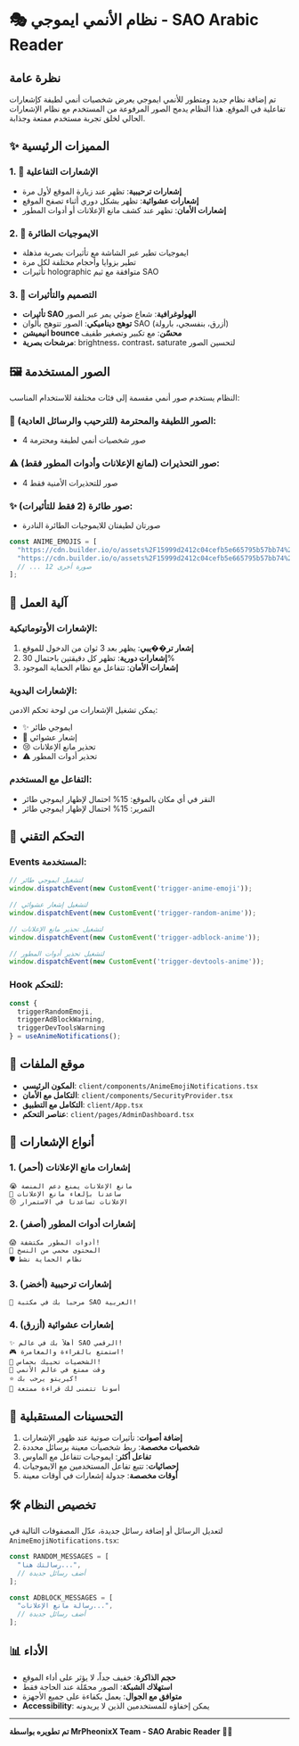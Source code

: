 # 🎭 نظام الأنمي ايموجي - SAO Arabic Reader

## نظرة عامة

تم إضافة نظام جديد ومتطور للأنمي ايموجي يعرض شخصيات أنمي لطيفة كإشعارات تفاعلية في الموقع. هذا النظام يدمج الصور المرفوعة من المستخدم مع نظام الإشعارات الحالي لخلق تجربة مستخدم ممتعة وجذابة.

## ✨ المميزات الرئيسية

### 1. 🎌 الإشعارات التفاعلية
- **إشعارات ترحيبية**: تظهر عند زيارة الموقع لأول مرة
- **إشعارات عشوائية**: تظهر بشكل دوري أثناء تصفح الموقع
- **إشعارات الأمان**: تظهر عند كشف مانع الإعلانات أو أدوات المطور

### 2. 🌟 الايموجيات الطائرة
- ايموجيات تطير عبر الشاشة مع تأثيرات بصرية مذهلة
- تطير بزوايا وأحجام مختلفة لكل مرة
- تأثيرات holographic متوافقة مع ثيم SAO

### 3. 🎨 التصميم والتأثيرات
- **تأثيرات SAO الهولوغرافية**: شعاع ضوئي يمر عبر الصور
- **توهج ديناميكي**: الصور تتوهج بألوان SAO (أزرق، بنفسجي، بارولة)
- **انيميشن bounce محسّن**: مع تكبير وتصغير طفيف
- **مرشحات بصرية**: brightness، contrast، saturate لتحسين الصور

## 🖼️ الصور المستخدمة

النظام يستخدم صور أنمي مقسمة إلى فئات مختلفة للاستخدام المناسب:

### 🌸 الصور اللطيفة والمحترمة (للترحيب والرسائل العادية):
- 4 صور شخصيات أنمي لطيفة ومحترمة

### ⚠️ صور التحذيرات (لمانع الإعلانات وأدوات المطور فقط):
- 4 صور للتحذيرات الأمنية فقط

### ✨ صور طائرة (2 فقط للتأثيرات):
- صورتان لطيفتان للايموجيات الطائرة النادرة

```typescript
const ANIME_EMOJIS = [
  "https://cdn.builder.io/o/assets%2F15999d2412c04cefb5e665795b57bb74%2F50086dbb9ccf4873b677aa240e6a8f89?...",
  "https://cdn.builder.io/o/assets%2F15999d2412c04cefb5e665795b57bb74%2Fc95924a0fc444e14b84a3e4e4aaa1835?...",
  // ... 12 صورة أخرى
];
```

## 🎯 آلية العمل

### الإشعارات الأوتوماتيكية:
1. **إشعار تر��يبي**: يظهر بعد 3 ثوان من الدخول للموقع
2. **إشعارات دورية**: تظهر كل دقيقتين باحتمال 30%
3. **إشعارات الأمان**: تتفاعل مع نظام الحماية الموجود

### الإشعارات اليدوية:
يمكن تشغيل الإشعارات من لوحة تحكم الادمن:
- ✨ ايموجي طائر
- 🎌 إشعار عشوائي
- 😢 تحذير مانع الإعلانات
- ⚠️ تحذير أدوات المطور

### التفاعل مع المستخدم:
- النقر في أي مكان بالموقع: 15% احتمال لإظهار ايموجي طائر
- التمرير: 15% احتمال لإظهار ايموجي طائر

## 🔧 التحكم التقني

### Events المستخدمة:
```typescript
// لتشغيل ايموجي طائر
window.dispatchEvent(new CustomEvent('trigger-anime-emoji'));

// لتشغيل إشعار عشوائي
window.dispatchEvent(new CustomEvent('trigger-random-anime'));

// لتشغيل تحذير مانع الإعلانات
window.dispatchEvent(new CustomEvent('trigger-adblock-anime'));

// لتشغيل تحذير أدوات المطور
window.dispatchEvent(new CustomEvent('trigger-devtools-anime'));
```

### Hook للتحكم:
```typescript
const { 
  triggerRandomEmoji, 
  triggerAdBlockWarning, 
  triggerDevToolsWarning 
} = useAnimeNotifications();
```

## 📍 موقع الملفات

- **المكون الرئيسي**: `client/components/AnimeEmojiNotifications.tsx`
- **التكامل مع الأمان**: `client/components/SecurityProvider.tsx`
- **التكامل مع التطبيق**: `client/App.tsx`
- **عناصر التحكم**: `client/pages/AdminDashboard.tsx`

## 🎨 أنواع الإشعارات

### 1. إشعارات مانع الإعلانات (أحمر)
```
😭 مانع الإعلانات يمنع دعم المنصة
🥺 ساعدنا بإلغاء مانع الإعلانات
😢 الإعلانات تساعدنا في الاستمرار
```

### 2. إشعارات أدوات المطور (أصفر)
```
😱 أدوات المطور مكتشفة!
🔐 المحتوى محمي من النسخ
🛡️ نظام الحماية نشط
```

### 3. إشعارات ترحيبية (أخضر)
```
🎌 مرحباً بك في مكتبة SAO العربية!
```

### 4. إشعارات عشوائية (أزرق)
```
✨ أهلاً بك في عالم SAO الرقمي!
🎮 استمتع بالقراءة والمغامرة!
💫 الشخصيات تحييك بحماس!
🌸 وقت ممتع في عالم الأنمي
⭐ كيريتو يرحب بك!
🌟 أسونا تتمنى لك قراءة ممتعة
```

## 🔮 التحسينات المستقبلية

1. **إضافة أصوات**: تأثيرات صوتية عند ظهور الإشعارات
2. **شخصيات مخصصة**: ربط شخصيات معينة برسائل محددة
3. **تفاعل أكثر**: ايموجيات تتفاعل مع الماوس
4. **إحصائيات**: تتبع تفاعل المستخدمين مع الايموجيات
5. **أوقات مخصصة**: جدولة إشعارات في أوقات معينة

## 🛠️ تخصيص النظام

لتعديل الرسائل أو إضافة رسائل جديدة، عدّل المصفوفات التالية في `AnimeEmojiNotifications.tsx`:

```typescript
const RANDOM_MESSAGES = [
  "رسالتك هنا...",
  // أضف رسائل جديدة
];

const ADBLOCK_MESSAGES = [
  "رسالة مانع الإعلانات...",
  // أضف رسائل جديدة
];
```

## 📊 الأداء

- **حجم الذاكرة**: خفيف جداً، لا يؤثر على أداء الموقع
- **استهلاك الشبكة**: الصور محمّلة عند الحاجة فقط
- **متوافق مع الجوال**: يعمل بكفاءة على جميع الأجهزة
- **Accessibility**: يمكن إخفاؤه للمستخدمين الذين لا يريدونه

---

**تم تطويره بواسطة MrPheonixX Team - SAO Arabic Reader** 🎌✨
